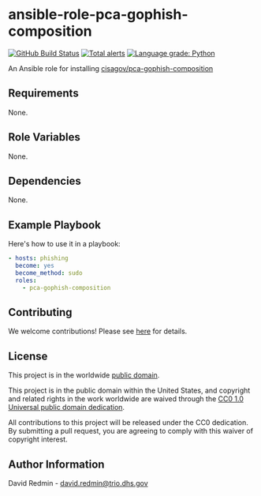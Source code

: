 # ansible-role-pca-gophish-composition #

[![GitHub Build Status](https://github.com/cisagov/ansible-role-pca-gophish-composition/workflows/build/badge.svg)](https://github.com/cisagov/ansible-role-pca-gophish-composition/actions)
[![Total alerts](https://img.shields.io/lgtm/alerts/g/cisagov/ansible-role-pca-gophish-composition.svg?logo=lgtm&logoWidth=18)](https://lgtm.com/projects/g/cisagov/ansible-role-pca-gophish-composition/alerts/)
[![Language grade: Python](https://img.shields.io/lgtm/grade/python/g/cisagov/ansible-role-pca-gophish-composition.svg?logo=lgtm&logoWidth=18)](https://lgtm.com/projects/g/cisagov/ansible-role-pca-gophish-composition/context:python)

An Ansible role for installing [cisagov/pca-gophish-composition](https://github.com/cisagov/pca-gophish-composition)

## Requirements ##

None.

## Role Variables ##

None.

## Dependencies ##

None.

## Example Playbook ##

Here's how to use it in a playbook:

```yaml
- hosts: phishing
  become: yes
  become_method: sudo
  roles:
    - pca-gophish-composition
```

## Contributing ##

We welcome contributions!  Please see [here](CONTRIBUTING.md) for
details.

## License ##

This project is in the worldwide [public domain](LICENSE).

This project is in the public domain within the United States, and
copyright and related rights in the work worldwide are waived through
the [CC0 1.0 Universal public domain
dedication](https://creativecommons.org/publicdomain/zero/1.0/).

All contributions to this project will be released under the CC0
dedication. By submitting a pull request, you are agreeing to comply
with this waiver of copyright interest.

## Author Information ##

David Redmin - <david.redmin@trio.dhs.gov>
